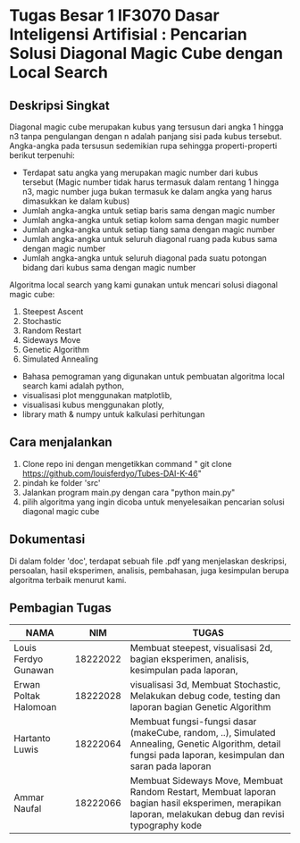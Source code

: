 # Tugas Besar 1 IF3070 Dasar Inteligensi Artifisial : Pencarian Solusi Diagonal Magic Cube dengan Local Search

## Deskripsi Singkat
Diagonal magic cube merupakan kubus yang tersusun dari angka 1 hingga n3 tanpa pengulangan dengan n adalah panjang sisi pada kubus tersebut. Angka-angka pada tersusun sedemikian rupa sehingga properti-properti berikut terpenuhi:
- Terdapat satu angka yang merupakan magic number dari kubus tersebut (Magic number tidak harus termasuk dalam rentang 1 hingga n3, magic number juga bukan termasuk ke dalam angka yang harus dimasukkan ke dalam kubus)
- Jumlah angka-angka untuk setiap baris sama dengan magic number
- Jumlah angka-angka untuk setiap kolom sama dengan magic number
- Jumlah angka-angka untuk setiap tiang sama dengan magic number
- Jumlah angka-angka untuk seluruh diagonal ruang pada kubus sama dengan magic number
- Jumlah angka-angka untuk seluruh diagonal pada suatu potongan bidang dari kubus sama dengan magic number

Algoritma local search yang kami gunakan untuk mencari solusi diagonal magic cube:  
1. Steepest Ascent
2. Stochastic
3. Random Restart
4. Sideways Move
5. Genetic Algorithm
6. Simulated Annealing

- Bahasa pemograman yang digunakan untuk pembuatan algoritma local search kami adalah python, 
- visualisasi plot menggunakan matplotlib, 
- visualisasi kubus menggunakan plotly, 
- library math & numpy untuk kalkulasi perhitungan

## Cara menjalankan
1. Clone repo ini dengan mengetikkan command " git clone https://github.com/louisferdyo/Tubes-DAI-K-46"
2. pindah ke folder 'src'
3. Jalankan program main.py dengan cara "python main.py"
4. pilih algoritma yang ingin dicoba untuk menyelesaikan pencarian solusi diagonal magic cube

## Dokumentasi
Di dalam folder 'doc', terdapat sebuah file .pdf yang menjelaskan deskripsi, persoalan, hasil eksperimen, analisis, pembahasan, juga kesimpulan berupa algoritma terbaik menurut kami.

## Pembagian Tugas
| NAMA                  | NIM            | TUGAS                           |
|-----------------------|----------------|---------------------------------|
| Louis Ferdyo Gunawan  | 18222022       |  Membuat steepest, visualisasi 2d, bagian eksperimen, analisis, kesimpulan pada laporan, |
| Erwan Poltak Halomoan | 18222028       |  visualisasi 3d, Membuat Stochastic, Melakukan debug code, testing dan laporan bagian Genetic Algorithm |
| Hartanto Luwis        | 18222064       |  Membuat fungsi-fungsi dasar (makeCube, random, ..), Simulated Annealing, Genetic Algorithm, detail fungsi pada laporan, kesimpulan dan saran pada laporan	|
| Ammar Naufal          | 18222066       | Membuat Sideways Move, Membuat Random Restart, Membuat laporan bagian hasil eksperimen, merapikan laporan, melakukan debug dan revisi typography kode |
